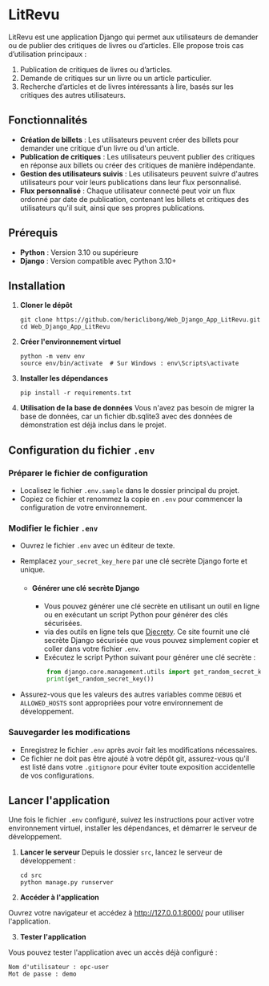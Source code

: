 # LitRevu

LitRevu est une application Django qui permet aux utilisateurs de demander ou de publier des critiques de livres ou d’articles. Elle propose trois cas d’utilisation principaux :

1. Publication de critiques de livres ou d’articles.
2. Demande de critiques sur un livre ou un article particulier.
3. Recherche d’articles et de livres intéressants à lire, basés sur les critiques des autres utilisateurs.

## Fonctionnalités

- **Création de billets** : Les utilisateurs peuvent créer des billets pour demander une critique d'un livre ou d'un article.
- **Publication de critiques** : Les utilisateurs peuvent publier des critiques en réponse aux billets ou créer des critiques de manière indépendante.
- **Gestion des utilisateurs suivis** : Les utilisateurs peuvent suivre d'autres utilisateurs pour voir leurs publications dans leur flux personnalisé.
- **Flux personnalisé** : Chaque utilisateur connecté peut voir un flux ordonné par date de publication, contenant les billets et critiques des utilisateurs qu'il suit, ainsi que ses propres publications.

## Prérequis

- **Python** : Version 3.10 ou supérieure
- **Django** : Version compatible avec Python 3.10+

## Installation

1. **Cloner le dépôt**

   ```
   git clone https://github.com/hericlibong/Web_Django_App_LitRevu.git
   cd Web_Django_App_LitRevu
    ```

2. **Créer l'environnement virtuel**

    ```
    python -m venv env
    source env/bin/activate  # Sur Windows : env\Scripts\activate
    ```

3. **Installer les dépendances**

    ```
    pip install -r requirements.txt
    ```


4. **Utilisation de la base de données**
Vous n'avez pas besoin de migrer la base de données, car un fichier db.sqlite3 avec des données de démonstration est déjà inclus dans le projet.

## Configuration du fichier `.env`

### Préparer le fichier de configuration
- Localisez le fichier `.env.sample` dans le dossier principal du projet.
- Copiez ce fichier et renommez la copie en `.env` pour commencer la configuration de votre environnement.

### Modifier le fichier `.env`
- Ouvrez le fichier `.env` avec un éditeur de texte.
- Remplacez `your_secret_key_here` par une clé secrète Django forte et unique.
    - #### Générer une clé secrète Django
        - Vous pouvez générer une clé secrète en utilisant un outil en ligne ou en exécutant un script Python pour générer des clés sécurisées.
        - via des outils en ligne tels que [Djecrety](https://djecrety.ir/). Ce site fournit une clé secrète Django sécurisée que vous pouvez simplement copier et coller dans votre fichier `.env`.
        - Exécutez le script Python suivant pour générer une clé secrète :

        ```python
            from django.core.management.utils import get_random_secret_key
            print(get_random_secret_key())
        ```    
        
- Assurez-vous que les valeurs des autres variables comme `DEBUG` et `ALLOWED_HOSTS` sont appropriées pour votre environnement de développement.

### Sauvegarder les modifications
- Enregistrez le fichier `.env` après avoir fait les modifications nécessaires.
- Ce fichier ne doit pas être ajouté à votre dépôt git, assurez-vous qu'il est listé dans votre `.gitignore` pour éviter toute exposition accidentelle de vos configurations.

## Lancer l'application

Une fois le fichier `.env` configuré, suivez les instructions pour activer votre environnement virtuel, installer les dépendances, et démarrer le serveur de développement.

1. **Lancer le serveur**
Depuis le dossier `src`, lancez le serveur de développement :


    ```
    cd src
    python manage.py runserver
    ```


2. **Accéder à l'application**

Ouvrez votre navigateur et accédez à http://127.0.0.1:8000/ pour utiliser l'application.

3. **Tester l'application**

Vous pouvez tester l'application avec un accès  déjà configuré :

    Nom d'utilisateur : opc-user
    Mot de passe : demo
    

